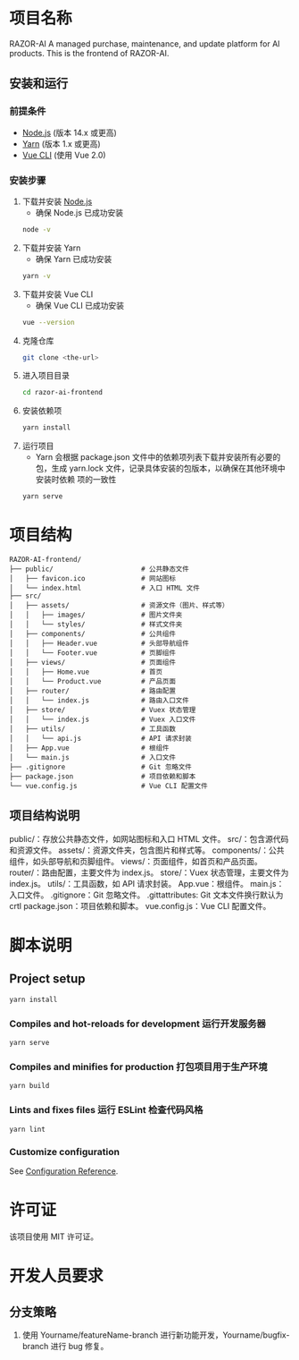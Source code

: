 # 项目名称
RAZOR-AI
A managed purchase, maintenance, and update platform for AI products. This is the frontend of RAZOR-AI.

## 安装和运行

### 前提条件

- [Node.js](https://nodejs.org/) (版本 14.x 或更高)
- [Yarn](https://yarnpkg.com/) (版本 1.x 或更高)
- [Vue CLI](https://cli.vuejs.org/) (使用 Vue 2.0)

### 安装步骤

1. 下载并安装 [Node.js](https://nodejs.org/)
   - 确保 Node.js 已成功安装
   ```sh
   node -v
2. 下载并安装 Yarn
   - 确保 Yarn 已成功安装
   ```sh
   yarn -v
3. 下载并安装 Vue CLI
   - 确保 Vue CLI 已成功安装
   ```sh
   vue --version
4. 克隆仓库
   ```sh
   git clone <the-url>
5. 进入项目目录
   ```sh
   cd razor-ai-frontend
6. 安装依赖项
   ```sh
   yarn install
7. 运行项目
   - Yarn 会根据 package.json 文件中的依赖项列表下载并安装所有必要的包，生成 yarn.lock 文件，记录具体安装的包版本，以确保在其他环境中安装时依赖
   项的一致性
   ```sh
   yarn serve
# 项目结构
```
RAZOR-AI-frontend/
├── public/                      # 公共静态文件
│   ├── favicon.ico              # 网站图标
│   └── index.html               # 入口 HTML 文件
├── src/
│   ├── assets/                  # 资源文件（图片、样式等）
│   │   ├── images/              # 图片文件夹
│   │   └── styles/              # 样式文件夹
│   ├── components/              # 公共组件
│   │   ├── Header.vue           # 头部导航组件
│   │   └── Footer.vue           # 页脚组件
│   ├── views/                   # 页面组件
│   │   ├── Home.vue             # 首页
│   │   └── Product.vue          # 产品页面
│   ├── router/                  # 路由配置
│   │   └── index.js             # 路由入口文件
│   ├── store/                   # Vuex 状态管理
│   │   └── index.js             # Vuex 入口文件
│   ├── utils/                   # 工具函数
│   │   └── api.js               # API 请求封装
│   ├── App.vue                  # 根组件
│   └── main.js                  # 入口文件
├── .gitignore                   # Git 忽略文件
├── package.json                 # 项目依赖和脚本
└── vue.config.js                # Vue CLI 配置文件
```
## 项目结构说明
public/：存放公共静态文件，如网站图标和入口 HTML 文件。
src/：包含源代码和资源文件。
assets/：资源文件夹，包含图片和样式等。
components/：公共组件，如头部导航和页脚组件。
views/：页面组件，如首页和产品页面。
router/：路由配置，主要文件为 index.js。
store/：Vuex 状态管理，主要文件为 index.js。
utils/：工具函数，如 API 请求封装。
App.vue：根组件。
main.js：入口文件。
.gitignore：Git 忽略文件。
.gittattributes: Git 文本文件换行默认为crtl
package.json：项目依赖和脚本。
vue.config.js：Vue CLI 配置文件。

# 脚本说明
## Project setup
```
yarn install
```

### Compiles and hot-reloads for development 运行开发服务器
```
yarn serve
```

### Compiles and minifies for production 打包项目用于生产环境
```
yarn build
```

### Lints and fixes files 运行 ESLint 检查代码风格
```
yarn lint
```

### Customize configuration
See [Configuration Reference](https://cli.vuejs.org/config/).

# 许可证
该项目使用 MIT 许可证。

# 开发人员要求
## 分支策略
1. 使用 Yourname/featureName-branch 进行新功能开发，Yourname/bugfix-branch 进行 bug 修复。
